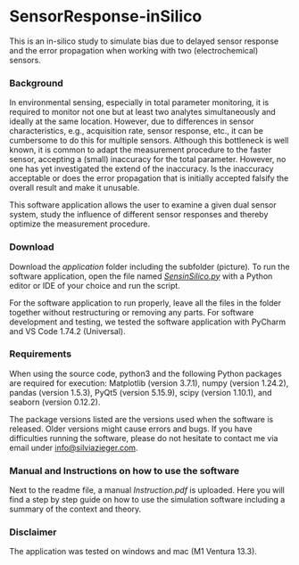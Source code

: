 # SensorResponse-inSilico
This is an in-silico study to simulate bias due to delayed sensor response and the error propagation when working with two (electrochemical) sensors.

### Background
In environmental sensing, especially in total parameter monitoring, it is required to monitor not one but at least two analytes simultaneously and ideally at the same location. However, due to differences in sensor characteristics, e.g., acquisition rate, sensor response, etc., it can be cumbersome to do this for multiple sensors.
Although this bottleneck is well known, it is common to adapt the measurement procedure to the faster sensor, accepting a (small) inaccuracy for the total parameter. However, no one has yet investigated the extend of the inaccuracy. Is the inaccuracy acceptable or does the error propagation that is initially accepted falsify the overall result and make it unusable. 

This software application allows the user to examine a given dual sensor system, study the influence of different sensor responses and thereby optimize the measurement procedure. 

### Download 
Download the *application* folder including the subfolder (picture)*.* To run the software application, open the file named *[SensinSilico.py](http://SensinSilico.py)* with a Python editor or IDE of your choice and run the script.

For the software application to run properly, leave all the files in the folder together without restructuring or removing any parts. For software development and testing, we tested the software application with PyCharm and VS Code 1.74.2 (Universal).

### Requirements
When using the source code, python3 and the following Python packages are required for execution: 
Matplotlib (version 3.7.1), numpy (version 1.24.2), pandas (version 1.5.3), PyQt5 (version 5.15.9), scipy (version 1.10.1), and seaborn (version 0.12.2).

The package versions listed are the versions used when the software is released. Older versions might cause errors and bugs. If you have difficulties running the software, please do not hesitate to contact me via email under info@silviazieger.com.

### Manual and Instructions on how to use the software
Next to the readme file, a manual *Instruction.pdf* is uploaded. Here you will find a step by step guide on how to use the simulation software including a summary of the context and theory.

### Disclaimer
The application was tested on windows and mac (M1 Ventura 13.3).
